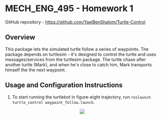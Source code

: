 # MECH_ENG_495 - Homework 1
GitHub repository - https://github.com/YaelBenShalom/Turtle-Control


## Overview
This package lets the simulated turtle follow a series of waypoints. The package depends on turtlesim - it's designed to control the turtle and uses messages/services from the turtlesim package.
The turtle chase after another turtle (Mark), and when he's close to catch him, Mark transports himself the the next waypoint.


## Usage and Configuration Instructions

1. To start running the turtlebot in figure-eight trajectory, run `roslaunch turtle_control waypoint_follow.launch`.

<p align="center">
  <img align="center" src="https://github.com/YaelBenShalom/Turtle-Control/blob/master/GIFs/turtle%20race%20-%20HW1.gif">
</p>
